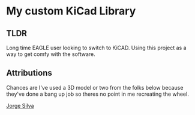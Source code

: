# My custom KiCad Library

## TLDR

Long time EAGLE user looking to switch to KiCAD. Using this project as a way to get comfy with the software.

## Attributions

Chances are I've used a 3D model or two from the folks below because they've done a bang up job so theres no point in me recreating the wheel.

[Jorge Silva][jorge-silva-3cc]

[jorge-silva-3cc]: https://www.3dcontentcentral.com/Contributors.aspx?id=849113
